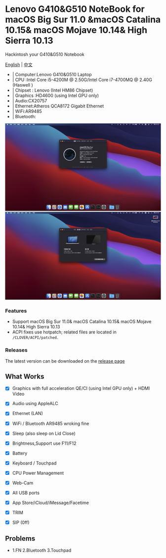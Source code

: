 # Lenovo G410&G510 NoteBook for macOS Big Sur 11.0 &macOS Catalina 10.15& macOS Mojave 10.14& High Sierra 10.13

Hackintosh your G410&G510 Notebook

[English](README-EN.md) | [中文](README.md)

* | Computer:Lenovo G410&G510 Laptop
* | CPU :Intel Core i5-4200M @ 2.50G/Intel Core i7-4700MQ @ 2.40G (Haswell )
* | Chipset : Lenovo (Intel HM86 Chipset)
* | Graphics :HD4600 (using Intel GPU only) 
* | Audio:CX20757
* | Ethernet:Atheros QCA8172 Gigabit Ethernet
* | WiFi:AR9485
* | Bluetooth:

![Screen](Screen.jpg)   
![Screen](Screen1.jpg)   
### Features

* Support macOS Big Sur 11.0& macOS Catalina 10.15& macOS Mojave 10.14& High Sierra 10.13
* ACPI fixes use hotpatch; related files are located in `/CLOVER/ACPI/patched`.

### Releases
The latest version can be downloaded on the [release page](https://github.com/Z39/G510-OS-X-Clover-Hotpatch/releases) 

## What Works
- [x] Graphics with full acceleration QE/CI (using Intel GPU only) + HDMI Video
- [x] Audio using AppleALC
- [x]  Ethernet (LAN)
- [x]  WiFi / Bluetooth AR9485 wroking fine
- [x]  Sleep (also sleep on Lid Close)
- [x]  Brightness,Support use F11/F12
- [x]  Battery
- [x]  Keyboard / Touchpad
- [x]  CPU Power Management
- [x]  Web-Cam
- [x]  All USB ports
- [x]  App Store/iCloud/iMessage/Facetime
- [x]  TRIM
- [x]  SIP (0ff)


## Problems
* 1.FN
   2.Bluetooth
   3.Touchpad



